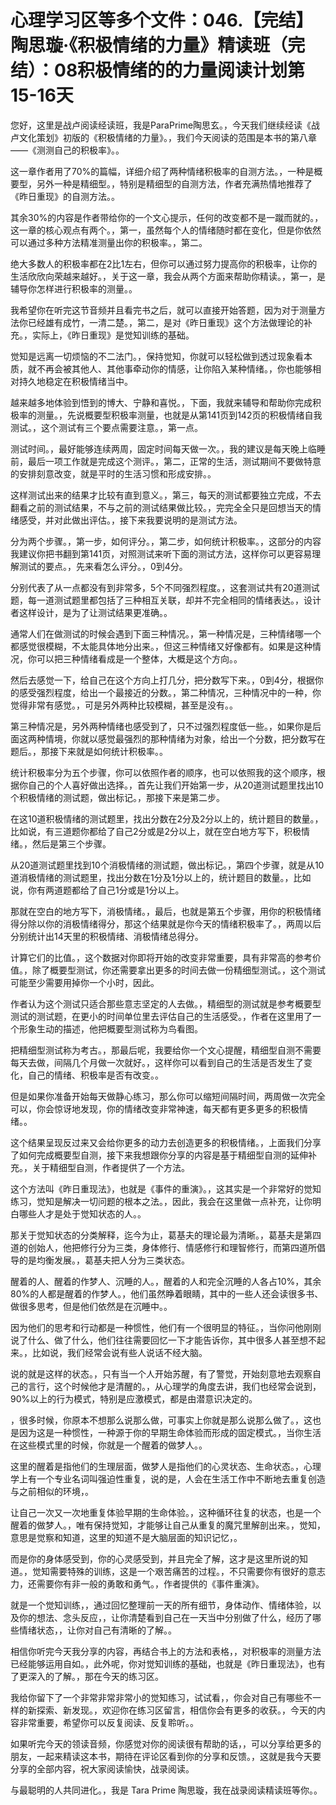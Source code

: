 # 心理学习区等多个文件：046.【完结】陶思璇·《积极情绪的力量》精读班（完结）：08积极情绪的的力量阅读计划第15-16天

您好，这里是战卢阅读经读班，我是ParaPrime陶思玄。，今天我们继续经读《战卢文化策划》初版的《积极情绪的力量》。，我们今天阅读的范围是本书的第八章——《测测自己的积极率》。。

这一章作者用了70%的篇幅，详细介绍了两种情绪积极率的自测方法。，一种是概要型，另外一种是精细型。，特别是精细型的自测方法，作者充满热情地推荐了《昨日重现》的自测方法。。

其余30%的内容是作者带给你的一个文心提示，任何的改变都不是一蹴而就的。，这一章的核心观点有两个。，第一，虽然每个人的情绪随时都在变化，但是你依然可以通过多种方法精准测量出你的积极率。，第二。

绝大多数人的积极率都在2比1左右，但你可以通过努力提高你的积极率，让你的生活欣欣向荣越来越好。，关于这一章，我会从两个方面来帮助你精读。，第一，是辅导你怎样进行积极率的测量。。

我希望你在听完这节音频并且看完书之后，就可以直接开始答题，因为对于测量方法你已经雄有成竹，一清二楚。，第二，是对《昨日重现》这个方法做理论的补充。，实际上，《昨日重现》是觉知训练的基础。

觉知是远离一切烦恼的不二法门。，保持觉知，你就可以轻松做到透过现象看本质，就不再会被其他人、其他事牵动你的情感，让你陷入某种情绪。，你也能够相对持久地稳定在积极情绪当中。

越来越多地体验到悟到的博大、宁静和喜悦。，下面，我就来辅导和帮助你完成积极率的测量。，先说概要型积极率测量，也就是从第141页到142页的积极情绪自我测试。，这个测试有三个要点需要注意。，第一点。

测试时间。，最好能够连续两周，固定时间每天做一次。，我的建议是每天晚上临睡前，最后一项工作就是完成这个测评。，第二，正常的生活，测试期间不要做特意的安排刻意改变，就是平时的生活习惯和形成安排。。

这样测试出来的结果才比较有直到意义。，第三，每天的测试都要独立完成，不去翻看之前的测试结果，不与之前的测试结果做比较。，完完全全只是回想当天的情绪感受，并对此做出评估。，接下来我要说明的是测试方法。

分为两个步骤。，第一步，如何评分。，第二步，如何统计积极率。，这部分的内容我建议你把书翻到第141页，对照测试来听下面的测试方法，这样你可以更容易理解测试的要点。，先来看怎么评分。，0到4分。

分别代表了从一点都没有到非常多，5个不同强烈程度。，这套测试共有20道测试题，每一道测试题里都包括了三种相互关联，却并不完全相同的情绪表达。，设计者这样设计，是为了让测试结果更准确。。

通常人们在做测试的时候会遇到下面三种情况。，第一种情况是，三种情绪哪一个都感觉很模糊，不太能具体地分出来。，但这三种情绪又好像都有。如果是这种情况，你可以把三种情绪看成是一个整体，大概是这个方向。。

然后去感觉一下，给自己在这个方向上打几分，把分数写下来。，0到4分，根据你的感受强烈程度，给出一个最接近的分数。，第二种情况，三种情况中的一种，你觉得非常有感觉。，可是另外两种比较模糊，甚至是没有。。

第三种情况是，另外两种情绪也感受到了，只不过强烈程度低一些。，如果你是后面这两种情境，你就以感觉最强烈的那种情绪为对象，给出一个分数，把分数写在题后。，那接下来就是如何统计积极率。。

统计积极率分为五个步骤，你可以依照作者的顺序，也可以依照我的这个顺序，根据你自己的个人喜好做出选择。，首先让我们开始第一步，从20道测试题里找出10个积极情绪的测试题，做出标记。，那接下来是第二步。

在这10道积极情绪的测试题里，找出分数在2分及2分以上的，统计题目的数量。，比如说，有三道题你都给了自己2分或是2分以上，就在空白地方写下，积极情绪。，然后是第三个步骤。

从20道测试题里找到10个消极情绪的测试题，做出标记。，第四个步骤，就是从10道消极情绪的测试题里，找出分数在1分及1分以上的，统计题目的数量。，比如说，你有两道题都给了自己1分或是1分以上。

那就在空白的地方写下，消极情绪。，最后，也就是第五个步骤，用你的积极情绪得分除以你的消极情绪得分，那这个结果就是你今天的情绪积极率了。，两周以后分别统计出14天里的积极情绪、消极情绪总得分。

计算它们的比值。，这个数据对你即将开始的改变非常重要，具有非常高的参考价值。，除了概要型测试，你还需要拿出更多的时间去做一份精细型测试。，这个测试可能至少需要用掉你一个小时，因此。

作者认为这个测试只适合那些意志坚定的人去做。，精细型的测试就是参考概要型测试的测试题，在更小的时间单位里去评估自己的生活感受。，作者在这里用了一个形象生动的描述，他把概要型测试称为鸟看图。

把精细型测试称为考古。，那最后呢，我要给你一个文心提醒，精细型自测不需要每天去做，间隔几个月做一次就好。，这样你可以看到自己的生活是否发生了变化，自己的情绪、积极率是否有改变。。

但是如果你准备开始每天做静心练习，那么你可以缩短间隔时间，两周做一次完全可以，你会惊讶地发现，你的情绪改变非常神速，每天都有更多更多的积极情绪。。

这个结果呈现反过来又会给你更多的动力去创造更多的积极情绪。，上面我们分享了如何完成概要型自测，接下来我想跟你分享的内容是基于精细型自测的延伸补充。，关于精细型自测，作者提供了一个方法。

这个方法叫《昨日重现法》，也就是《事件的重演》。，这其实是一个非常好的觉知练习，觉知是解决一切问题的根本之法。，因此，我会在这里做一点补充，让你明白哪些人才是处于觉知状态的人。。

那关于觉知状态的分类解释，迄今为止，葛基夫的理论最为清晰。，葛基夫是第四道的创始人，他把修行分为三类，身体修行、情感修行和理智修行，而第四道所倡导的是均衡发展。，葛基夫把人分为三类状态。

醒着的人、醒着的作梦人、沉睡的人。，醒着的人和完全沉睡的人各占10%，其余80%的人都是醒着的作梦人。，他们虽然睁着眼睛，其中的一些人还会读很多书、做很多思考，但是他们依然是在沉睡中。。

因为他们的思考和行动都是一种惯性，他们有一个很明显的特征。，当你问他刚刚说了什么、做了什么，他们往往需要回忆一下才能告诉你，其中很多人甚至想不起来。，比如说，我们经常会说有些人说话不经大脑。

说的就是这样的状态。，只有当一个人开始苏醒，有了警觉，开始刻意地去观察自己的言行，这个时候他才是清醒的。，从心理学的角度去讲，我们也经常会说到，90%以上的行为模式，特别是应激模式，都是由潜意识决定的。

，很多时候，你原本不想那么说那么做，可事实上你就是那么说那么做了。，这也是因为这是一种惯性，一种源于你的早期生命体验而形成的固定模式。，当你生活在这些模式里的时候，你就是一个醒着的做梦人。。

这里的醒着是指他们的生理层面，做梦人是指他们的心灵状态、生命状态。，心理学上有一个专业名词叫强迫性重复，说的是，人会在生活工作中不断地去重复创造与之前相似的环境，。

让自己一次又一次地重复体验早期的生命体验。，这种循环往复的状态，也是一个醒着的做梦人。，唯有保持觉知，才能够让自己从重复的魔咒里解剖出来。，觉知，意思是觉察和知道，这里的知道不是大脑层面的知识记忆，。

而是你的身体感受到，你的心灵感受到，并且完全了解，这才是这里所说的知道。，觉知需要特殊的训练，这是一个艰苦痛苦的过程。，不只需要你有很好的意志力，还需要你有非一般的勇敢和勇气。，作者提供的《事件重演》。

就是一个觉知训练，，通过回忆整理前一天的所有细节，身体动作、情绪体验，以及你的想法、念头反应，，让你清楚看到自己在一天当中分别做了什么，经历了哪些情绪状态，，让你对自己有清晰的了解。。

相信你听完今天我分享的内容，再结合书上的方法和表格，，对积极率的测量方法已经能够运用自如。，此外呢，你对觉知训练的基础，也就是《昨日重现法》，也有了更深入的了解。，那在今天的练习区。

我给你留下了一个非常非常非常小的觉知练习，试试看，，你会对自己有哪些不一样的新探索、新发现。，欢迎你在练习区留言，相信你会有更多的收获。，今天的内容非常重要，希望你可以反复阅读、反复聆听。。

如果听完今天的领读音频，你感觉对你的阅读很有帮助的话，，可以分享给更多的朋友，一起来精读这本书，期待在评论区看到你的分享和反馈。，这就是我今天要分享的全部内容，祝大家阅读愉快，战录阅读。

与最聪明的人共同进化。，我是 Tara Prime 陶思璇，我在战录阅读精读班等你。。